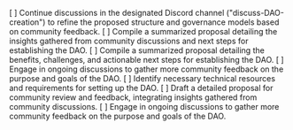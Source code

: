 [ ] Continue discussions in the designated Discord channel ("discuss-DAO-creation") to refine the proposed structure and governance models based on community feedback.
[ ] Compile a summarized proposal detailing the insights gathered from community discussions and next steps for establishing the DAO.
[ ] Compile a summarized proposal detailing the benefits, challenges, and actionable next steps for establishing the DAO.
[ ] Engage in ongoing discussions to gather more community feedback on the purpose and goals of the DAO.
[ ] Identify necessary technical resources and requirements for setting up the DAO.
[ ] Draft a detailed proposal for community review and feedback, integrating insights gathered from community discussions.
[ ] Engage in ongoing discussions to gather more community feedback on the purpose and goals of the DAO.